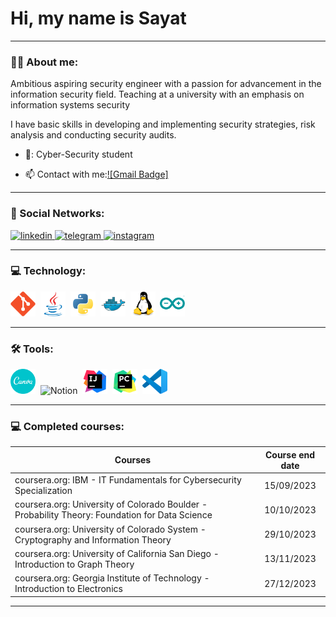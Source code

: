 
# Hi, my name is Sayat

---

### :man_technologist: About me:

Ambitious aspiring security engineer with a passion for advancement in the information security field. Teaching at a university with an emphasis on information systems security

I have basic skills in developing and implementing security strategies, risk analysis and conducting security audits.

- 🥷: Cyber-Security student

- :mailbox: Contact with me:[![Gmail Badge]](nurkenulysayat@gmail.com)

---

### 🤝 Social Networks:

  <div id="badges">
    <a href="https://www.linkedin.com/in/sayat-nurkenuly-6a9957292/" target="_blank">
      <img src="https://cdn-icons-png.flaticon.com/512/2504/2504799.png" width="40" height="40" alt="linkedin" />
    </a>
    <a href="https://t.me/sayat-nurkenuly" target="_blank">
      <img src="https://cdn-icons-png.flaticon.com/512/2111/2111646.png" width="40" height="40" alt="telegram" />
    </a>
    <a href="https://www.instagram.com/_sakenskii/" target="_blank">
      <img src="https://raw.githubusercontent.com/rahuldkjain/github-profile-readme-generator/master/src/images/icons/Social/instagram.svg" width="40" height="40" alt="instagram"/>
    </a>
  </div>

---

### 💻 Technology:

<div>
  <img src="https://github.com/devicons/devicon/blob/master/icons/git/git-original.svg" title="git" alt="git" width="40" height="40"/>&nbsp
  <img src="https://github.com/devicons/devicon/blob/master/icons/java/java-original.svg" title="java" alt="java" width="40" height="40"/>&nbsp;
  <img src="https://github.com/devicons/devicon/blob/master/icons/python/python-original.svg" title="python" alt="python" width="40" height="40"/>&nbsp;
  <img src="https://github.com/devicons/devicon/blob/master/icons/docker/docker-original.svg" title="docker" alt="docker" width="40" height="40"/>&nbsp;
  <img src="https://github.com/devicons/devicon/blob/master/icons/linux/linux-original.svg" title="linux" alt="linux" width="40" height="40"/>&nbsp;
  <img src="https://github.com/devicons/devicon/blob/master/icons/arduino/arduino-original.svg" title="arduino" alt="arduino" width="40" height="40"/>&nbsp;
</div>

---

### 🛠 Tools:

<div>
  <img src="https://github.com/devicons/devicon/blob/master/icons/canva/canva-original.svg" title="canva" alt="canva" width="40" height="40"/>&nbsp;
  <img src="https://upload.wikimedia.org/wikipedia/commons/e/e9/Notion-logo.svg" title="Notion" alt="Notion" width="40" height="40"/>&nbsp;
  <img src="https://github.com/devicons/devicon/blob/master/icons/intellij/intellij-original.svg" title="Intellij-Idea" alt="Intellij-Idea" width="40" height="40"/>&nbsp;
  <img src="https://github.com/devicons/devicon/blob/master/icons/pycharm/pycharm-original.svg" title="PyCharm" alt="PyCharm" width="40" height="40"/>&nbsp;
  <img src="https://github.com/devicons/devicon/blob/master/icons/vscode/vscode-original.svg" title="Visual Studio Code" alt="Visual Studio Code" width="40" height="40"/>&nbsp;
</div>

---

### 💻 Сompleted courses:

| Courses                                                                                          | Сourse end date    |
| ------------------------------------------------------------------------------------------------ | :-----------------:|
| coursera.org: IBM - IT Fundamentals for Cybersecurity Specialization                             | 15/09/2023         |
| coursera.org: University of Colorado Boulder - Probability Theory: Foundation for Data Science   | 10/10/2023         |
| coursera.org: University of Colorado System - Cryptography and Information Theory                | 29/10/2023         |
| coursera.org: University of California San Diego - Introduction to Graph Theory                  | 13/11/2023         |
| coursera.org: Georgia Institute of Technology - Introduction to Electronics                      | 27/12/2023         |

--- 
